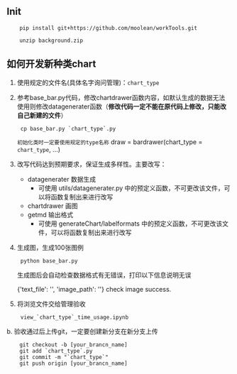 ## Init
        pip install git+https://github.com/moolean/workTools.git

        unzip background.zip

## 如何开发新种类chart

1. 使用规定的文件名(具体名字询问管理)：`chart_type`

2. 参考base_bar.py代码，修改chartdrawer函数内容，如默认生成的数据无法使用则修改datagenerater函数（**修改代码一定不能在原代码上修改，只能改自己新建的文件**）
    
        cp base_bar.py `chart_type`.py

    `初始化类时一定要使用规定的type名称`
    draw = bardrawer(chart_type = `chart_type`,  ...)

3. 改写代码达到预期要求，保证生成多样性。主要改写：
        
    - datagenerater 数据生成
        - 可使用 utils/datagenerater.py 中的预定义函数，不可更改该文件，可以将函数复制出来进行改写
    - chartdrawer 画图
    - getmd 输出格式
        - 可使用 generateChart/labelformats 中的预定义函数，不可更改该文件，可以将函数复制出来进行改写

4. 生成图，生成100张图例

        python base_bar.py

    生成图后会自动检查数据格式有无错误，打印以下信息说明无误

    {'text_file': '', 'image_path': ''}
    check image success.

5. 将浏览文件交给管理验收

        view_`chart_type`_time_usage.ipynb

b. 验收通过后上传git，一定要创建新分支在新分支上传

        git checkout -b [your_brancn_name] 
        git add `chart_type`.py
        git commit -m "`chart_type`"
        git push origin [your_brancn_name]
